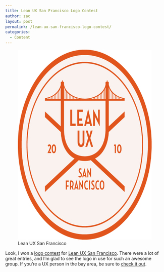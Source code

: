 ```yaml
---
title: Lean UX San Francisco Logo Contest
author: zac
layout: post
permalink: /lean-ux-san-francisco-logo-contest/
categories:
  - Content
---
```

<figure class="card wp-caption alignrightid="attachment\_291" aria-labelledby="figcaption\_attachment_291">

<div class="mask" id="mask">
  <a href="/images/leanUX-logo@2x.png"><img class="size-full wp-image-291" alt="Lean UX San Francisco" src="/images/leanUX-logo@2x.png" width="600" height="600" /></a>
</div><figcaption id="figcaption-attachment_291" class="wp-caption-text">Lean UX San Francisco</figcaption></figure> 

Look, I won a [logo contest][1] for [Lean UX San Francisco][2]. There were a lot of great entries, and I&#8217;m glad to see the logo in use for such an awesome group. If you&#8217;re a UX person in the bay area, be sure to [check it out][2].

 [1]: http://mblongii.com/2013/01/15/fully-exploring-the-potential-space/
 [2]: http://sf.lean-ux.com/